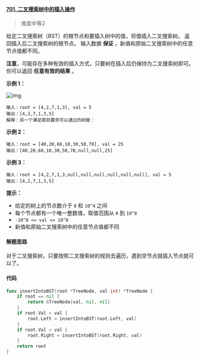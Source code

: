 #### [701. 二叉搜索树中的插入操作](https://leetcode-cn.com/problems/insert-into-a-binary-search-tree/)

> 难度中等2

给定二叉搜索树（BST）的根节点和要插入树中的值，将值插入二叉搜索树。 返回插入后二叉搜索树的根节点。 输入数据 **保证** ，新值和原始二叉搜索树中的任意节点值都不同。

**注意**，可能存在多种有效的插入方式，只要树在插入后仍保持为二叉搜索树即可。 你可以返回 **任意有效的结果** 。

 

**示例 1：**

![img](https://assets.leetcode.com/uploads/2020/10/05/insertbst.jpg)

```
输入：root = [4,2,7,1,3], val = 5
输出：[4,2,7,1,3,5]
解释：另一个满足题目要求可以通过的树是：
```

**示例 2：**

```
输入：root = [40,20,60,10,30,50,70], val = 25
输出：[40,20,60,10,30,50,70,null,null,25]
```

**示例 3：**

```
输入：root = [4,2,7,1,3,null,null,null,null,null,null], val = 5
输出：[4,2,7,1,3,5]
```

**提示：**

- 给定的树上的节点数介于 `0` 和 `10^4` 之间
- 每个节点都有一个唯一整数值，取值范围从 `0` 到 `10^8`
- `-10^8 <= val <= 10^8`
- 新值和原始二叉搜索树中的任意节点值都不同

#### 解题思路

对于二叉搜索树，只要按照二叉搜索树的规则去遍历，遇到空节点就插入节点就可以了。

#### 代码

```go
func insertIntoBST(root *TreeNode, val int) *TreeNode {
	if root == nil {
		return &TreeNode{val, nil, nil}
	}
	if root.Val > val {
		root.Left = insertIntoBST(root.Left, val)
	}
	if root.Val < val {
		root.Right = insertIntoBST(root.Right, val)
	}
	return root
}
```

